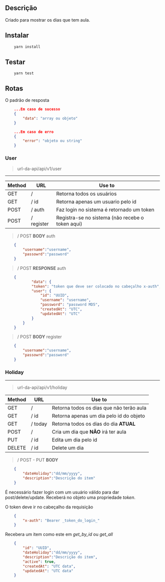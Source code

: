 ## Descrição
Criado para mostrar os dias que tem aula.

## Instalar

```sh
    yarn install
```

## Testar

```
    yarn test
```

## Rotas
O padrão de resposta
```json
    ...Em caso de sucesso
    {
        "data": "array ou objeto"
    }

    ...Em caso de erro
    {
        "error": "objeto ou string"
    }
```
### User
> url-da-api/api/v1/user
---
| Method  | URL | Use to|
| - | - | -|
| GET  | / | Retorna todos os usuários|  
| GET  | / id  | Retorna apenas um usuario pelo id|
| POST  | / auth  | Faz login no sistema é retornado um token|
| POST  | / register  | Registra-se no sistema (não recebe o token aqui)|

> / POST **BODY** auth
``` json
    {
        "username":"username",
        "passowrd":"password"
    }
``` 

> / POST **RESPONSE** auth
``` json
    {
            "data": {
            "token": "token que deve ser colocado no cabeçalho x-auth",
            "user": {
                "id": "UUID",
                "username": "username",
                "password": "password MD5",
                "createdAt": "UTC",
                "updatedAt": "UTC"
            }
        }
    }
``` 

> / POST **BODY** register
``` json
    {
        "username":"username",
        "passowrd":"password"
    }
``` 

### Holiday
---
> url-da-api/api/v1/holiday

| Method  | URL | Use to|
| - | - | -|
| GET  | / | Retorna todos os dias que não terão aula|  
| GET  | / id  | Retorna apenas um dia pelo id do objeto|
| GET  | / today  | Retorna todos os dias do dia **ATUAL**|
| POST |/| Cria um dia que **NÃO** irá ter aula|
| PUT |/ id| Edita um dia pelo id|
| DELETE|/ id| Delete um dia


> / POST - PUT **BODY**
``` json
    {
        "dateHoliday":"dd/mm/yyyy",
        "description":"Descrição do item"
    }
```

É necessário fazer login com um usuário válido para dar post/delete/update.
Receberá no objeto uma propriedade _token_.

O token deve ir no cabeçalho da requisição
```json
    {
        "x-auth": "Bearer _token_do_login_"
    }
```

Recebera um item como este em _get_by_id_ ou _get_all_
``` json
    {
        "id": "UUID",
        "dateHoliday":"dd/mm/yyyy",
        "description":"Descrição do item",
        "active": true,
        "createdAt": "UTC data",
        "updatedAt": "UTC data"
    }
```



